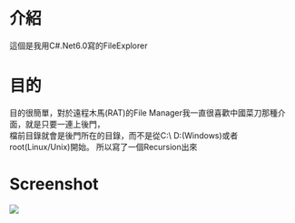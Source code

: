 # 介紹
這個是我用C#.Net6.0寫的FileExplorer   

# 目的
目的很簡單，對於遠程木馬(RAT)的File Manager我一直很喜歡中國菜刀那種介面，就是只要一連上後門，   
檔前目錄就會是後門所在的目錄，而不是從C:\ D:\(Windows)或者root(Linux/Unix)開始。
所以寫了一個Recursion出來

# Screenshot
![](https://github.com/malbuffer4pt/IssacTools/blob/main/1.png)
